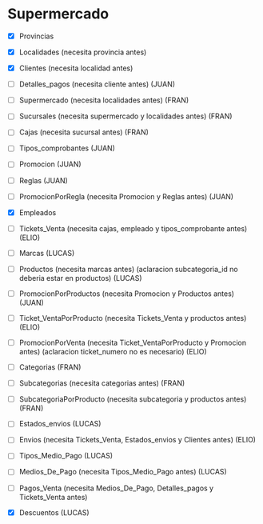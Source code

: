 # Supermercado

- [x]  Provincias
- [x]  Localidades (necesita provincia antes)
- [x]  Clientes (necesita localidad antes)
- [ ]  Detalles_pagos (necesita cliente antes) (JUAN)
- [ ]  Supermercado (necesita localidades antes) (FRAN)
- [ ]  Sucursales (necesita supermercado y localidades antes) (FRAN)
- [ ]  Cajas (necesita sucursal antes) (FRAN)
- [ ]  Tipos_comprobantes (JUAN)
- [ ]  Promocion (JUAN)
- [ ]  Reglas (JUAN)
- [ ]  PromocionPorRegla (necesita Promocion y Reglas antes) (JUAN)
- [x]  Empleados
- [ ]  Tickets_Venta (necesita cajas, empleado y tipos_comprobante antes) (ELIO)
- [ ]  Marcas (LUCAS)
- [ ]  Productos (necesita marcas antes) (aclaracion subcategoria_id no deberia estar en productos) (LUCAS)
- [ ]  PromocionPorProductos (necesita Promocion y Productos antes) (JUAN)
- [ ]  Ticket_VentaPorProducto (necesita Tickets_Venta y productos antes) (ELIO)
- [ ]  PromocionPorVenta (necesita Ticket_VentaPorProducto y Promocion antes) (aclaracion ticket_numero no es necesario) (ELIO)
- [ ]  Categorias (FRAN)
- [ ]  Subcategorias (necesita categorias antes) (FRAN)
- [ ]  SubcategoriaPorProducto (necesita subcategoria y productos antes) (FRAN)
- [ ]  Estados_envios (LUCAS)
- [ ]  Envios (necesita Tickets_Venta, Estados_envios y Clientes antes) (ELIO)
- [ ]  Tipos_Medio_Pago (LUCAS)
- [ ]  Medios_De_Pago (necesita Tipos_Medio_Pago antes) (LUCAS)
- [ ]  Pagos_Venta (necesita Medios_De_Pago, Detalles_pagos y Tickets_Venta antes)
- [x]  Descuentos (LUCAS)

